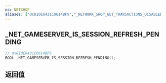 ```yaml
---
ns: NETSHOP
aliases: ["0x810E8431C0614BF9","_NETWORK_SHOP_GET_TRANSACTIONS_DISABLED"]
---
```

## _NET_GAMESERVER_IS_SESSION_REFRESH_PENDING

```c
// 0x810E8431C0614BF9
BOOL _NET_GAMESERVER_IS_SESSION_REFRESH_PENDING();
```


## 返回值
